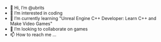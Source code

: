 - 👋 Hi, I’m @ubrits
- 👀 I’m interested in coding
- 🌱 I’m currently learning "Unreal Engine C++ Developer: Learn C++ and Make Video Games"
- 💞️ I’m looking to collaborate on games
- 📫 How to reach me ...

<!---
ubrits/ubrits is a ✨ special ✨ repository because its `README.md` (this file) appears on your GitHub profile.
You can click the Preview link to take a look at your changes.
--->
